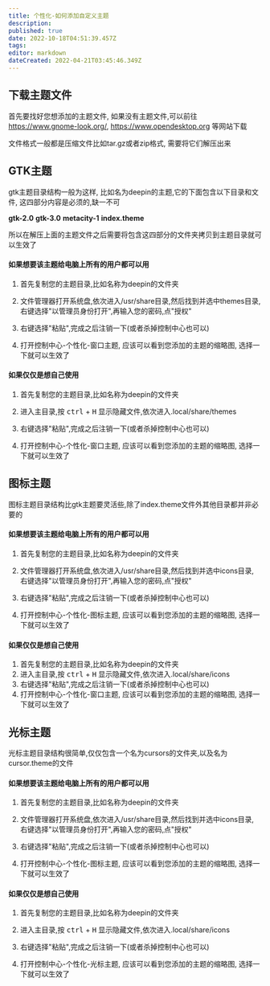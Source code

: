 ```yaml
---
title: 个性化-如何添加自定义主题
description: 
published: true
date: 2022-10-18T04:51:39.457Z
tags: 
editor: markdown
dateCreated: 2022-04-21T03:45:46.349Z
---
```


## 下载主题文件

首先要找好您想添加的主题文件, 如果没有主题文件,可以前往 <https://www.gnome-look.org/>, <https://www.opendesktop.org> 等网站下载

文件格式一般都是压缩文件比如tar.gz或者zip格式, 需要将它们解压出来

## GTK主题

gtk主题目录结构一般为这样, 比如名为deepin的主题,它的下面包含以下目录和文件, 这四部分内容是必须的,缺一不可

**gtk-2.0**
**gtk-3.0**
**metacity-1**
**index.theme**

所以在解压上面的主题文件之后需要将包含这四部分的文件夹拷贝到主题目录就可以生效了

#### 如果想要该主题给电脑上所有的用户都可以用

1. 首先复制您的主题目录,比如名称为deepin的文件夹

2. 文件管理器打开系统盘,依次进入/usr/share目录,然后找到并选中themes目录, 右键选择"以管理员身份打开",再输入您的密码,点"授权"

3. 右键选择"粘贴",完成之后注销一下(或者杀掉控制中心也可以)

4. 打开控制中心-个性化-窗口主题, 应该可以看到您添加的主题的缩略图, 选择一下就可以生效了

#### 如果仅仅是想自己使用

1. 首先复制您的主题目录,比如名称为deepin的文件夹

2. 进入主目录,按 <kbd>ctrl</kbd> + <kbd>H</kbd> 显示隐藏文件,依次进入.local/share/themes

3. 右键选择"粘贴",完成之后注销一下(或者杀掉控制中心也可以)

4. 打开控制中心-个性化-窗口主题, 应该可以看到您添加的主题的缩略图, 选择一下就可以生效了

## 图标主题

图标主题目录结构比gtk主题要灵活些,除了index.theme文件外其他目录都并非必要的

#### 如果想要该主题给电脑上所有的用户都可以用

1. 首先复制您的主题目录,比如名称为deepin的文件夹

2. 文件管理器打开系统盘,依次进入/usr/share目录,然后找到并选中icons目录, 右键选择"以管理员身份打开",再输入您的密码,点"授权"

3. 右键选择"粘贴",完成之后注销一下(或者杀掉控制中心也可以)

4. 打开控制中心-个性化-图标主题, 应该可以看到您添加的主题的缩略图, 选择一下就可以生效了

#### 如果仅仅是想自己使用

1. 首先复制您的主题目录,比如名称为deepin的文件夹
2. 进入主目录,按 <kbd>ctrl</kbd> + <kbd>H</kbd> 显示隐藏文件,依次进入.local/share/icons
3. 右键选择"粘贴",完成之后注销一下(或者杀掉控制中心也可以)
4. 打开控制中心-个性化-窗口主题, 应该可以看到您添加的主题的缩略图, 选择一下就可以生效了

## 光标主题

光标主题目录结构很简单,仅仅包含一个名为cursors的文件夹,以及名为cursor.theme的文件

#### 如果想要该主题给电脑上所有的用户都可以用

1. 首先复制您的主题目录,比如名称为deepin的文件夹

2. 文件管理器打开系统盘,依次进入/usr/share目录,然后找到并选中icons目录, 右键选择"以管理员身份打开",再输入您的密码,点"授权"

3. 右键选择"粘贴",完成之后注销一下(或者杀掉控制中心也可以)

4. 打开控制中心-个性化-图标主题, 应该可以看到您添加的主题的缩略图, 选择一下就可以生效了

#### 如果仅仅是想自己使用

1. 首先复制您的主题目录,比如名称为deepin的文件夹

2. 进入主目录,按 <kbd>ctrl</kbd> + <kbd>H</kbd> 显示隐藏文件,依次进入.local/share/icons

3. 右键选择"粘贴",完成之后注销一下(或者杀掉控制中心也可以)

4. 打开控制中心-个性化-光标主题, 应该可以看到您添加的主题的缩略图, 选择一下就可以生效了
